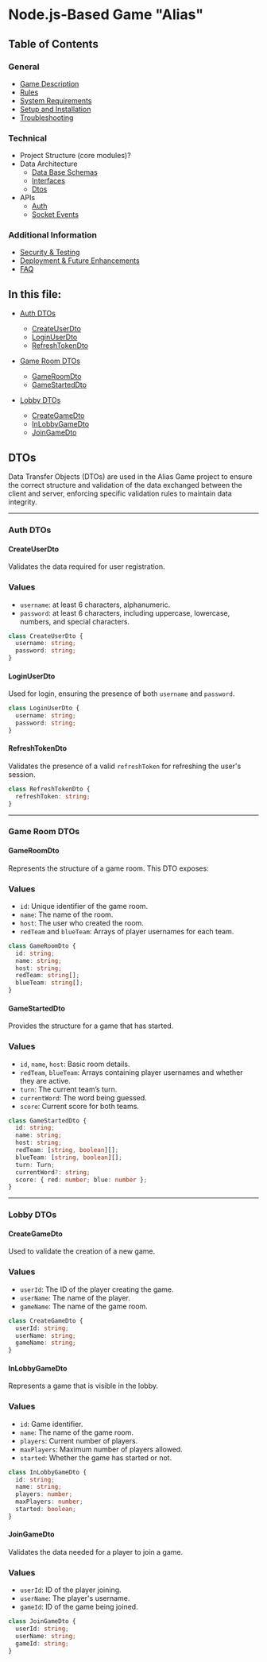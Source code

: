 # Node.js-Based Game "Alias"

## Table of Contents

### General
- [Game Description](../../README.md#game-description)
- [Rules](../../README.md#rules)
- [System Requirements](../../README.md#system-requirements)
- [Setup and Installation](../../README.md#system-requirements#setup-and-installation)
- [Troubleshooting](../../README.md#system-requirements#troubleshooting)

### Technical
- Project Structure (core modules)?
- Data Architecture
    - [Data Base Schemas](./database-schemas.md#structure)
    - [Interfaces](./interfaces.md#game-interfaces-documentation)
    - [Dtos](#dtos)
- APIs
    - [Auth](../APIs/auth.md#authentication)
    - [Socket Events](../APIs/socket-events.md#socket-events-documentation)

### Additional Information
- [Security & Testing](documentation/security.md)
- [Deployment & Future Enhancements](documentation/deployment.md)
- [FAQ](documentation/faq.md)

## In this file:

- [Auth DTOs](#auth-dtos)
  - [CreateUserDto](#createuserdto)
  - [LoginUserDto](#loginuserdto)
  - [RefreshTokenDto](#refreshtokendto)
  
- [Game Room DTOs](#game-room-dtos)
  - [GameRoomDto](#gameroomdto)
  - [GameStartedDto](#gamestarteddto)

- [Lobby DTOs](#lobby-dtos)
  - [CreateGameDto](#creategamedto)
  - [InLobbyGameDto](#inlobbygamedto)
  - [JoinGameDto](#joingamedto)

## DTOs

Data Transfer Objects (DTOs) are used in the Alias Game project to ensure the correct structure and validation of the data exchanged between the client and server, enforcing specific validation rules to maintain data integrity.


---

### Auth DTOs

#### CreateUserDto

Validates the data required for user registration.
### Values

- `username`: at least 6 characters, alphanumeric.
- `password`: at least 6 characters, including uppercase, lowercase, numbers, and special characters.

```typescript
class CreateUserDto {
  username: string;
  password: string;
}
```

#### LoginUserDto

Used for login, ensuring the presence of both `username` and `password`.

```typescript
class LoginUserDto {
  username: string;
  password: string;
}
```

#### RefreshTokenDto

Validates the presence of a valid `refreshToken` for refreshing the user's session.

```typescript
class RefreshTokenDto {
  refreshToken: string;
}
```

---

### Game Room DTOs

#### GameRoomDto

Represents the structure of a game room. This DTO exposes:

### Values
- `id`: Unique identifier of the game room.
- `name`: The name of the room.
- `host`: The user who created the room.
- `redTeam` and `blueTeam`: Arrays of player usernames for each team.

```typescript
class GameRoomDto {
  id: string;
  name: string;
  host: string;
  redTeam: string[];
  blueTeam: string[];
}
```

#### GameStartedDto

Provides the structure for a game that has started.

### Values
- `id`, `name`, `host`: Basic room details.
- `redTeam`, `blueTeam`: Arrays containing player usernames and whether they are active.
- `turn`: The current team’s turn.
- `currentWord`: The word being guessed.
- `score`: Current score for both teams.

```typescript
class GameStartedDto {
  id: string;
  name: string;
  host: string;
  redTeam: [string, boolean][];
  blueTeam: [string, boolean][];
  turn: Turn;
  currentWord?: string;
  score: { red: number; blue: number };
}
```

---

### Lobby DTOs

#### CreateGameDto

Used to validate the creation of a new game.

### Values
- `userId`: The ID of the player creating the game.
- `userName`: The name of the player.
- `gameName`: The name of the game room.

```typescript
class CreateGameDto {
  userId: string;
  userName: string;
  gameName: string;
}
```

#### InLobbyGameDto

Represents a game that is visible in the lobby.

### Values
- `id`: Game identifier.
- `name`: The name of the game room.
- `players`: Current number of players.
- `maxPlayers`: Maximum number of players allowed.
- `started`: Whether the game has started or not.

```typescript
class InLobbyGameDto {
  id: string;
  name: string;
  players: number;
  maxPlayers: number;
  started: boolean;
}
```

#### JoinGameDto

Validates the data needed for a player to join a game.

### Values
- `userId`: ID of the player joining.
- `userName`: The player's username.
- `gameId`: ID of the game being joined.

```typescript
class JoinGameDto {
  userId: string;
  userName: string;
  gameId: string;
}
```